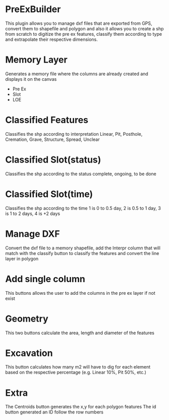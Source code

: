 # PreExBuilder
This plugin allows you to manage dxf files that are exported from GPS, convert them to shapefile and polygon and also it allows you to create a shp from scratch to digitize the pre ex features, classify them according to type and extrapolate their respective dimensions.


# Memory Layer

Generates a memory file where the columns are already created and displays it on the canvas

<ul>
	<li>Pre Ex</li>
	<li>Slot</li>
	<li>LOE</li>

</ul>

# Classified Features

Classifies the shp according to interpretation
	Linear, Pit, Posthole, Cremation, Grave, Structure, Spread, Unclear
	
# Classified Slot(status)

Classifies the shp according to the status
	complete, ongoing, to be done
	
# Classified Slot(time)

Classifies the shp according to the time
	1 is 0 to 0.5 day, 2 is 0.5 to 1 day, 3 is 1 to 2 days, 4 is +2 days

# Manage DXF

Convert the dxf file to a memory shapefile, add the Interpr column that will match with the classify button to classify the features and convert the line layer in polygon

# Add single column

This buttons allows the user to add the columns in the pre ex layer if not exist

# Geometry

This two buttons calculate the area, length and diameter of the features


# Excavation

This button calculates how many m2 will have to dig for each element based on the respective percentage (e.g. Linear 10%, Pit 50%, etc.)

# Extra

The Centroids button generates the x,y for each polygon features
The id button generated an ID follow the row numbers
